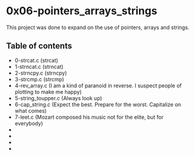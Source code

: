 # 0x06-pointers_arrays_strings
This project was done to expand on the use of pointers, arrays and strings.

## Table of contents
* 0-strcat.c (strcat)
* 1-strncat.c (strncat)
* 2-strncpy.c (strncpy)
* 3-strcmp.c (strcmp)
* 4-rev_array.c (I am a kind of paranoid in reverse. I suspect people of plotting to make me happy)
* 5-string_toupper.c (Always look up)
* 6-cap_string.c (Expect the best. Prepare for the worst. Capitalize on what comes)
* 7-leet.c (Mozart composed his music not for the elite, but for everybody)
* 
* 
* 
*
